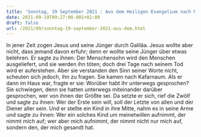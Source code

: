 ```yaml
---
title: 'Sonntag, 19 September 2021 : Aus dem Heiligen Evangelium nach Markus - Mk 9,30-37.'
date: 2021-09-19T09:27:00.001+02:00
draft: false
url: /2021/09/sonntag-19-september-2021-aus-dem.html
---
```


In jener Zeit zogen Jesus und seine Jünger durch Galiläa. Jesus wollte aber nicht, dass jemand davon erfuhr; denn er wollte seine Jünger über etwas belehren. Er sagte zu ihnen: Der Menschensohn wird den Menschen ausgeliefert, und sie werden ihn töten; doch drei Tage nach seinem Tod wird er auferstehen. Aber sie verstanden den Sinn seiner Worte nicht, scheuten sich jedoch, ihn zu fragen. Sie kamen nach Kafarnaum. Als er dann im Haus war, fragte er sie: Worüber habt ihr unterwegs gesprochen? Sie schwiegen, denn sie hatten unterwegs miteinander darüber gesprochen, wer von ihnen der Größte sei. Da setzte er sich, rief die Zwölf und sagte zu ihnen: Wer der Erste sein will, soll der Letzte von allen und der Diener aller sein. Und er stellte ein Kind in ihre Mitte, nahm es in seine Arme und sagte zu ihnen: Wer ein solches Kind um meinetwillen aufnimmt, der nimmt mich auf; wer aber mich aufnimmt, der nimmt nicht nur mich auf, sondern den, der mich gesandt hat.